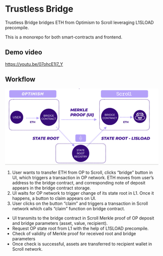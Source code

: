 # Trustless Bridge

Trustless Bridge bridges ETH from Optimism to Scroll leveraging L1SLOAD precompile.

This is a monorepo for both smart-contracts and frontend.

## Demo video

https://youtu.be/07ohcE1I7_Y

## Workflow

<img title="workflow" alt="workflow" src="./images/scheme.png">

1. User wants to transfer ETH from OP to Scroll, clicks “bridge” button in UI, which triggers a transaction in OP network. ETH moves from user’s address to the bridge contract, and corresponding  note of deposit appears in the bridge contract storage.
2. UI waits for OP network to trigger change of its state root in L1. Once it happens, a button to claim appears on UI.
3. User clicks on the button “claim” and triggers a transaction in Scroll network which calls “claim” function on bridge contract.
  - UI transmits to the bridge contract in Scroll Merkle proof of OP deposit and bridge parameters (asset, value, recipient).
  - Request OP state root from L1 with the help of L1SLOAD precompile.
  - Check of validity of Merkle proof for received root and  bridge parameters
  - Once check is successful, assets are transferred to recipient wallet in Scroll network.

